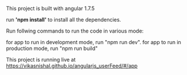 This project is built with angular 1.7.5 

run <b>'npm install'</b> to install all the dependencies.

Run follwing commands to run the code in various mode:

for app to run in development mode, run "npm run dev".
for app to run in production mode, run "npm run build"

This project is running live at https://vikasnishal.github.io/angularjs_userFeed/#/app
